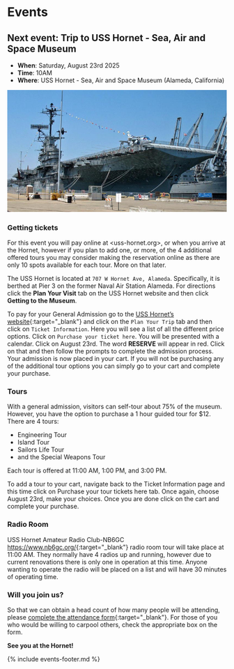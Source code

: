 # Events

## Next event: Trip to USS Hornet - Sea, Air and Space Museum

* **When**: Saturday, August 23rd 2025
* **Time**: 10AM
* **Where**: USS Hornet - Sea, Air and Space Museum (Alameda, California)

![USS_Hornet_Alameda_CA.jpg](/events/images/USS_Hornet_Alameda_CA.jpg)

### Getting tickets

For this event you will pay online at <uss-hornet.org>, or when you arrive at the Hornet, however if you plan to add one, or more, of the 4 additional offered tours you may consider making the reservation online as there are only 10 spots available for each tour.  More on that later.

The USS Hornet is located at `707 W Hornet Ave, Alameda`.  Specifically, it is berthed at Pier 3 on the former Naval Air Station Alameda.  For directions click the **Plan Your Visit** tab on the USS Hornet website and then click **Getting to the Museum**.

To pay for your General Admission go to the [USS Hornet’s website](https://uss-hornet.org/){:target="_blank"} and click on the `Plan Your Trip` tab and then click on `Ticket Information`.  Here you will see a list of all the different price options. Click on `Purchase your ticket here`.  You will be presented with a calendar.  Click on August 23rd.  The word **RESERVE** will appear in red.  Click on that and then follow the prompts to complete the admission process.  Your admission is now placed in your cart.  If you will not be purchasing any of the additional tour options you can simply go to your cart and complete your purchase.

### Tours

With a general admission, visitors can self-tour about 75% of the museum.  However, you have the option to purchase a 1 hour guided tour for $12. There are 4 tours:

* Engineering Tour
* Island Tour
* Sailors Life Tour
* and the Special Weapons Tour

Each tour is offered at 11:00 AM, 1:00 PM, and 3:00 PM.

To add a tour to your cart, navigate back to the Ticket Information page and this time click on Purchase your tour tickets here tab.  Once again, choose August 23rd, make your choices.  Once you are done click on the cart and complete your purchase.

### Radio Room

USS Hornet Amateur Radio Club-NB6GC <https://www.nb6gc.org/>{:target="_blank"} radio room tour will take place at 11:00 AM.  They normally have 4 radios up and running, however due to current renovations there is only one in operation at this time.  Anyone wanting to operate the radio will be placed on a list and will have 30 minutes of operating time.

### Will you join us?

So that we can obtain a head count of how many people will be attending, please [complete the attendance form](https://forms.gle/Ju1QyAf3w6MSEzYe9){:target="_blank"}.  For those of you who would be willing to carpool others, check the appropriate box on the form.

**See you at the Hornet!**

{% include events-footer.md %}

